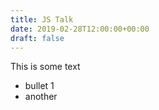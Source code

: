 ```yaml
---
title: JS Talk
date: 2019-02-28T12:00:00+00:00
draft: false
---
```


This is some text

- bullet 1
- another
